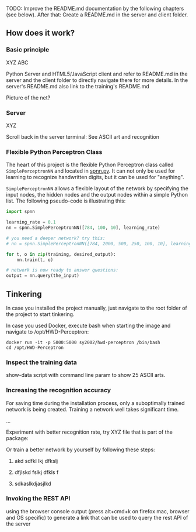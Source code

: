 TODO: Improve the README.md documentation by the following chapters (see
below). After that: Create a README.md in the server and client folder.

How does it work?
-----------------

### Basic principle

XYZ ABC

Python Server and HTML5/JavaScript client and refer to README.md in the
server and the client folder to directly navigate there for more details.
In the server's README.md also link to the training's README.md

Picture of the net?

### Server

XYZ

Scroll back in the server terminal: See ASCII art and recognition

### Flexible Python Perceptron Class

The heart of this project is the flexible Python Perceptron class called
`SimplePerceptronNN` and located in [spnn.py](server/spnn.py). It can not
only be used for learning to recognize handwritten digits, but it can be
used for "anything".

`SimplePerceptronNN` allows a flexible layout of the network by specifying
the input nodes, the hidden nodes and the output nodes within a simple
Python list. The following pseudo-code is illustrating this:

```python
import spnn

learning_rate = 0.1
nn = spnn.SimplePerceptronNN([784, 100, 10], learning_rate)

# you need a deeper network? try this:
# nn = spnn.SimplePerceptronNN([784, 2000, 500, 250, 100, 10], learning_rate)

for t, o in zip(training, desired_output):
    nn.train(t, o)

# network is now ready to answer questions:
output = nn.query(the_input)    
```

Tinkering
---------

In case you installed the project manually, just navigate to the root folder
of the project to start tinkering.

In case you used Docker, execute bash when starting the image and navigate
to /opt/HWD-Perceptron:

```
docker run -it -p 5000:5000 sy2002/hwd-perceptron /bin/bash
cd /opt/HWD-Perceptron
```

### Inspect the training data

show-data script with command line param to show 25 ASCII arts.

### Increasing the recognition accuracy

For saving time during the installation process, only a suboptimally trained
network is being created. Training a network well takes significant time.

...

Experiment with better recognition rate, try XYZ file that is part of the
package:

Or train a better network by yourself by following these steps:

1. akd sdfkl lkj dfkslj 

2. dfjlskd fslkj dfkls f

3. sdkaslkdjasjlkd

### Invoking the REST API

using the browser console output (press alt+cmd+k on firefox mac, browser
and OS specific) to generate a link that can be used to query the rest API
of the server

